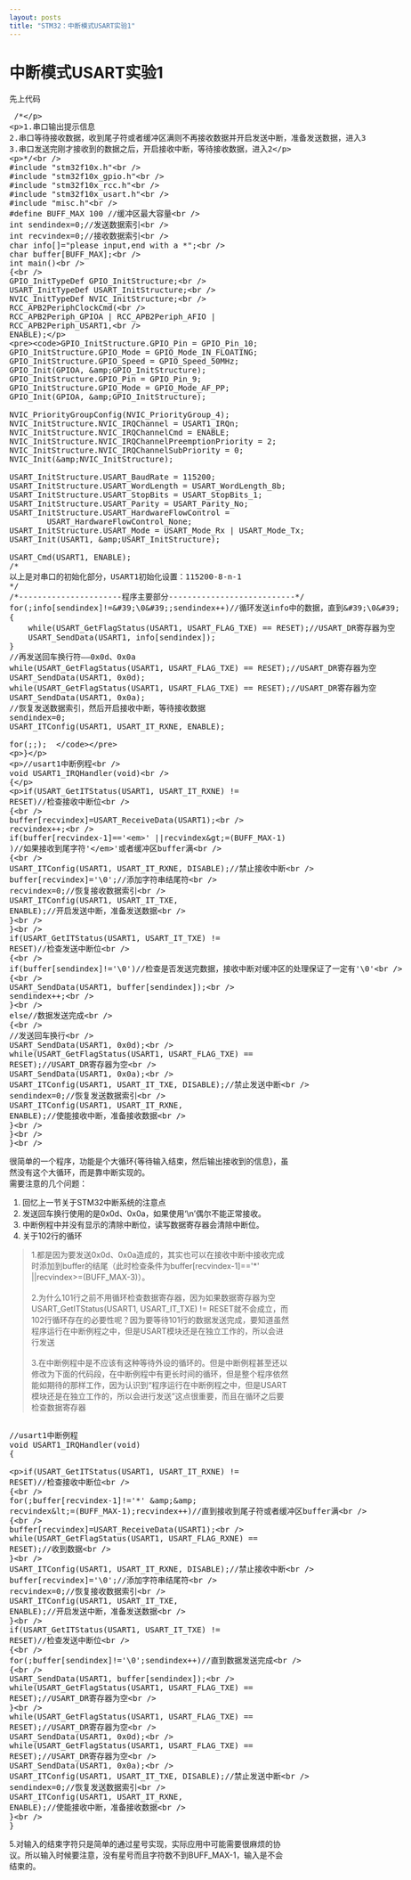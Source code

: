 ```yaml
---
layout: posts
title: "STM32：中断模式USART实验1"
---
```


# 中断模式USART实验1
先上代码
<xmp class="prettyprint">
/* 
 
1.串口输出提示信息 
2.串口等待接收数据，收到尾子符或者缓冲区满则不再接收数据并开启发送中断，准备发送数据，进入3 
3.串口发送完刚才接收到的数据之后，开启接收中断，等待接收数据，进入2 
 
*/  
#include "stm32f10x.h"  
#include "stm32f10x_gpio.h"  
#include "stm32f10x_rcc.h"  
#include "stm32f10x_usart.h"  
#include "misc.h"  
#define BUFF_MAX 100 //缓冲区最大容量  
int sendindex=0;//发送数据索引  
int recvindex=0;//接收数据索引  
char info[]="please input,end with a *";  
char buffer[BUFF_MAX];  
int main()  
{  
    GPIO_InitTypeDef GPIO_InitStructure;  
    USART_InitTypeDef USART_InitStructure;  
    NVIC_InitTypeDef NVIC_InitStructure;  
    RCC_APB2PeriphClockCmd(  
            RCC_APB2Periph_GPIOA | RCC_APB2Periph_AFIO | RCC_APB2Periph_USART1,  
            ENABLE);  
  
    GPIO_InitStructure.GPIO_Pin = GPIO_Pin_10;  
    GPIO_InitStructure.GPIO_Mode = GPIO_Mode_IN_FLOATING;  
    GPIO_InitStructure.GPIO_Speed = GPIO_Speed_50MHz;  
    GPIO_Init(GPIOA, &GPIO_InitStructure);  
    GPIO_InitStructure.GPIO_Pin = GPIO_Pin_9;  
    GPIO_InitStructure.GPIO_Mode = GPIO_Mode_AF_PP;  
    GPIO_Init(GPIOA, &GPIO_InitStructure);  
  
    NVIC_PriorityGroupConfig(NVIC_PriorityGroup_4);  
    NVIC_InitStructure.NVIC_IRQChannel = USART1_IRQn;  
    NVIC_InitStructure.NVIC_IRQChannelCmd = ENABLE;  
    NVIC_InitStructure.NVIC_IRQChannelPreemptionPriority = 2;  
    NVIC_InitStructure.NVIC_IRQChannelSubPriority = 0;  
    NVIC_Init(&NVIC_InitStructure);  
  
    USART_InitStructure.USART_BaudRate = 115200;  
    USART_InitStructure.USART_WordLength = USART_WordLength_8b;  
    USART_InitStructure.USART_StopBits = USART_StopBits_1;  
    USART_InitStructure.USART_Parity = USART_Parity_No;  
    USART_InitStructure.USART_HardwareFlowControl =  
            USART_HardwareFlowControl_None;  
    USART_InitStructure.USART_Mode = USART_Mode_Rx | USART_Mode_Tx;  
    USART_Init(USART1, &USART_InitStructure);  
  
    USART_Cmd(USART1, ENABLE);  
    /* 
    以上是对串口的初始化部分，USART1初始化设置：115200-8-n-1 
    */  
    /*----------------------程序主要部分---------------------------*/  
    for(;info[sendindex]!='\0';sendindex++)//循环发送info中的数据，直到'\0'  
    {  
        while(USART_GetFlagStatus(USART1, USART_FLAG_TXE) == RESET);//USART_DR寄存器为空  
        USART_SendData(USART1, info[sendindex]);  
    }  
    //再发送回车换行符——0x0d、0x0a  
    while(USART_GetFlagStatus(USART1, USART_FLAG_TXE) == RESET);//USART_DR寄存器为空  
    USART_SendData(USART1, 0x0d);  
    while(USART_GetFlagStatus(USART1, USART_FLAG_TXE) == RESET);//USART_DR寄存器为空  
    USART_SendData(USART1, 0x0a);  
    //恢复发送数据索引，然后开启接收中断，等待接收数据  
    sendindex=0;  
    USART_ITConfig(USART1, USART_IT_RXNE, ENABLE);  
      
    for(;;);  
}  
  
  
//usart1中断例程  
void USART1_IRQHandler(void)  
{  
  
  if(USART_GetITStatus(USART1, USART_IT_RXNE) != RESET)//检查接收中断位  
  {  
    buffer[recvindex]=USART_ReceiveData(USART1);  
        recvindex++;  
        if(buffer[recvindex-1]=='*' ||recvindex>=(BUFF_MAX-1) )//如果接收到尾字符'*'或者缓冲区buffer满  
        {  
            USART_ITConfig(USART1, USART_IT_RXNE, DISABLE);//禁止接收中断  
            buffer[recvindex]='\0';//添加字符串结尾符  
            recvindex=0;//恢复接收数据索引  
            USART_ITConfig(USART1, USART_IT_TXE, ENABLE);//开启发送中断，准备发送数据  
        }  
  }  
  if(USART_GetITStatus(USART1, USART_IT_TXE) != RESET)//检查发送中断位  
  {     
        if(buffer[sendindex]!='\0')//检查是否发送完数据，接收中断对缓冲区的处理保证了一定有'\0'  
        {  
            USART_SendData(USART1, buffer[sendindex]);  
            sendindex++;  
        }  
        else//数据发送完成  
        {  
            //发送回车换行  
            USART_SendData(USART1, 0x0d);  
            while(USART_GetFlagStatus(USART1, USART_FLAG_TXE) == RESET);//USART_DR寄存器为空  
            USART_SendData(USART1, 0x0a);  
            USART_ITConfig(USART1, USART_IT_TXE, DISABLE);//禁止发送中断  
            sendindex=0;//恢复发送数据索引  
            USART_ITConfig(USART1, USART_IT_RXNE, ENABLE);//使能接收中断，准备接收数据  
        }  
  }  
}  
</xmp>
很简单的一个程序，功能是个大循环{等待输入结束，然后输出接收到的信息}，虽然没有这个大循环，而是靠中断实现的。<br>
需要注意的几个问题：

1. 回忆上一节关于STM32中断系统的注意点
2. 发送回车换行使用的是0x0d、0x0a，如果使用‘\n’偶尔不能正常接收。
3. 中断例程中并没有显示的清除中断位，读写数据寄存器会清除中断位。
4. 关于102行的循环

<blockquote>
1.都是因为要发送0x0d、0x0a造成的，其实也可以在接收中断中接收完成时添加到buffer的结尾（此时检查条件为buffer[recvindex-1]=='*' ||recvindex>=(BUFF_MAX-3)）。<br>
<br>2.为什么101行之前不用循环检查数据寄存器，因为如果数据寄存器为空USART_GetITStatus(USART1, USART_IT_TXE) != RESET就不会成立，而102行循环存在的必要性呢？因为要等待101行的数据发送完成，要知道虽然程序运行在中断例程之中，但是USART模块还是在独立工作的，所以会进行发送<br>
<br>3.在中断例程中是不应该有这种等待外设的循环的。但是中断例程甚至还以修改为下面的代码段，在中断例程中有更长时间的循环，但是整个程序依然能如期待的那样工作，因为认识到“程序运行在中断例程之中，但是USART模块还是在独立工作的，所以会进行发送”这点很重要，而且在循环之后要检查数据寄存器
</blockquote>

<xmp class="prettyprint">
//usart1中断例程  
void USART1_IRQHandler(void)  
{  
  
  if(USART_GetITStatus(USART1, USART_IT_RXNE) != RESET)//检查接收中断位  
  {  
        for(;buffer[recvindex-1]!='*' && recvindex<=(BUFF_MAX-1);recvindex++)//直到接收到尾子符或者缓冲区buffer满  
        {  
            buffer[recvindex]=USART_ReceiveData(USART1);  
            while(USART_GetFlagStatus(USART1, USART_FLAG_RXNE) == RESET);//收到数据  
        }  
        USART_ITConfig(USART1, USART_IT_RXNE, DISABLE);//禁止接收中断  
        buffer[recvindex]='\0';//添加字符串结尾符  
        recvindex=0;//恢复接收数据索引  
        USART_ITConfig(USART1, USART_IT_TXE, ENABLE);//开启发送中断，准备发送数据  
  }  
  if(USART_GetITStatus(USART1, USART_IT_TXE) != RESET)//检查发送中断位  
  {     
        for(;buffer[sendindex]!='\0';sendindex++)//直到数据发送完成  
        {  
            USART_SendData(USART1, buffer[sendindex]);  
            while(USART_GetFlagStatus(USART1, USART_FLAG_TXE) == RESET);//USART_DR寄存器为空  
        }  
        while(USART_GetFlagStatus(USART1, USART_FLAG_TXE) == RESET);//USART_DR寄存器为空  
        USART_SendData(USART1, 0x0d);  
        while(USART_GetFlagStatus(USART1, USART_FLAG_TXE) == RESET);//USART_DR寄存器为空  
        USART_SendData(USART1, 0x0a);  
        USART_ITConfig(USART1, USART_IT_TXE, DISABLE);//禁止发送中断  
        sendindex=0;//恢复发送数据索引  
        USART_ITConfig(USART1, USART_IT_RXNE, ENABLE);//使能接收中断，准备接收数据  
  }  
}
</xmp>

5.对输入的结束字符只是简单的通过星号实现，实际应用中可能需要很麻烦的协议。所以输入时候要注意，没有星号而且字符数不到BUFF_MAX-1，输入是不会结束的。